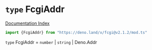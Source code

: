# `type` FcgiAddr

[Documentation Index](../README.md)

```ts
import {FcgiAddr} from "https://deno.land/x/fcgi@v2.1.2/mod.ts"
```

`type` FcgiAddr = `number` | `string` | Deno.Addr